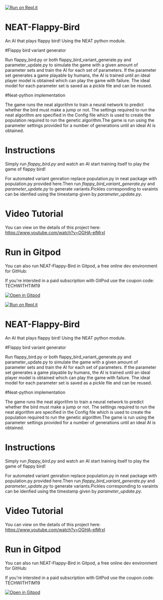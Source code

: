 [![Run on Repl.it](https://repl.it/badge/github/techwithtim/NEAT-Flappy-Bird)](https://repl.it/github/techwithtim/NEAT-Flappy-Bird)
# NEAT-Flappy-Bird
An AI that plays flappy bird! Using the NEAT python module.


#Flappy bird variant generator

Run flappy_bird.py or  both flappy_bird_variant_generate.py and parameter_update.py to simulate the game with a given amount of parameter sets 
and train the AI for each set of parameters. If the parameter set generates a game playable by humans, the AI is trained until 
an ideal player model is obtained which can play the game with failure. The ideal model for each parameter set is saved as a 
pickle file and can be reused.



#Neat-python implementation

The game runs the neat algorithm to train a neural network to predict whether the bird must make a jump or not. The settings 
required to run the neat algorithm are specified in the Config file which is used to create the population required to run 
the genetic algorithm.The game is run using the parameter settings provided for a number of generations until an ideal AI is obtained.


# Instructions
Simply run *flappy_bird.py* and watch an AI start training itself to play the game of flappy bird!

For automated variant genration replace population.py in neat package with population.py provided here.Then run *flappy_bird_variant_generate.py* and *parameter_update.py* to generate variants.Pickles corresponding to varaints can be idenfied using the timestamp given by *parameter_update.py*.

# Video Tutorial

You can view on the details of this project here: https://www.youtube.com/watch?v=OGHA-elMrxI

# Run in Gitpod

You can also run NEAT-Flappy-Bird in Gitpod, a free online dev environment for GitHub:

If you're intersted in a paid subscription with GitPod use the coupon code: TECHWITHTIM19

[![Open in Gitpod](https://gitpod.io/button/open-in-gitpod.svg)](https://gitpod.io/#https://github.com/techwithtim/NEAT-Flappy-Bird/blob/master/flappy_bird.py)



[![Run on Repl.it](https://repl.it/badge/github/techwithtim/NEAT-Flappy-Bird)](https://repl.it/github/techwithtim/NEAT-Flappy-Bird)
# NEAT-Flappy-Bird
An AI that plays flappy bird! Using the NEAT python module.


#Flappy bird variant generator

Run flappy_bird.py or both flappy_bird_variant_generate.py and parameter_update.py to simulate the game with a given amount of parameter sets 
and train the AI for each set of parameters. If the parameter set generates a game playable by humans, the AI is trained until 
an ideal player model is obtained which can play the game with failure. The ideal model for each parameter set is saved as a 
pickle file and can be reused.



#Neat-python implementation

The game runs the neat algorithm to train a neural network to predict whether the bird must make a jump or not. The settings 
required to run the neat algorithm are specified in the Config file which is used to create the population required to run 
the genetic algorithm.The game is run using the parameter settings provided for a number of generations until an ideal AI is obtained.


# Instructions
Simply run *flappy_bird.py* and watch an AI start training itself to play the game of flappy bird!

For automated variant genration replace population.py in neat package with population.py provided here.Then run *flappy_bird_variant_generate.py* and *parameter_update.py* to generate variants.Pickles corresponding to varaints can be idenfied using the timestamp given by *parameter_update.py*.

# Video Tutorial

You can view on the details of this project here: https://www.youtube.com/watch?v=OGHA-elMrxI

# Run in Gitpod

You can also run NEAT-Flappy-Bird in Gitpod, a free online dev environment for GitHub:

If you're intersted in a paid subscription with GitPod use the coupon code: TECHWITHTIM19

[![Open in Gitpod](https://gitpod.io/button/open-in-gitpod.svg)](https://gitpod.io/#https://github.com/techwithtim/NEAT-Flappy-Bird/blob/master/flappy_bird.py)

